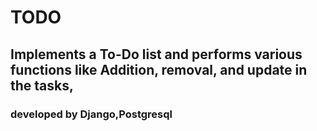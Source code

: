 # TODO
## Implements a To-Do list and performs various functions like Addition, removal, and update in the tasks,
### developed by Django,Postgresql

